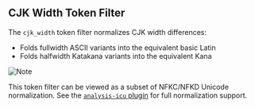 ## CJK Width Token Filter

The `cjk_width` token filter normalizes CJK width differences:

  * Folds fullwidth ASCII variants into the equivalent basic Latin 
  * Folds halfwidth Katakana variants into the equivalent Kana 



![Note](https://www.elastic.co/guide/en/elasticsearch/reference/current/images/icons/note.png)

This token filter can be viewed as a subset of NFKC/NFKD Unicode normalization. See the [`analysis-icu` plugin](https://www.elastic.co/guide/en/elasticsearch/plugins/5.4/analysis-icu-normalization-charfilter.html) for full normalization support.
